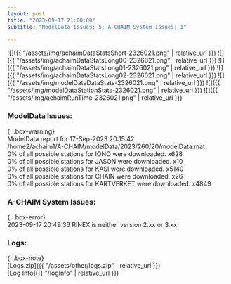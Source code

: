 ```yaml
---
layout: post
title: "2023-09-17 21:00:00"
subtitle: "ModelData Issues: 5; A-CHAIM System Issues: 1"

---
```


![]({{ "/assets/img/achaimDataStatsShort-2326021.png" | relative_url }})
![]({{ "/assets/img/achaimDataStatsLong00-2326021.png" | relative_url }})
![]({{ "/assets/img/achaimDataStatsLong01-2326021.png" | relative_url }})
![]({{ "/assets/img/achaimDataStatsLong02-2326021.png" | relative_url }})
![]({{ "/assets/img/modelDataDataStats-2326021.png" | relative_url }})
![]({{ "/assets/img/modelDataStationStats-2326021.png" | relative_url }})
![]({{ "/assets/img/achaimRunTime-2326021.png" | relative_url }})


### ModelData Issues:  
  
{: .box-warning}  
 ModelData report for 17-Sep-2023 20:15:42   
 /home2/achaim1/A-CHAIM/modelData/2023/260/20/modelData.mat   
 0% of all possible stations for IONO were downloaded. x628   
 0% of all possible stations for JASON were downloaded. x10   
 0% of all possible stations for KASI were downloaded. x5140   
 0% of all possible stations for CHAIN were downloaded. x26   
 0% of all possible stations for KARTVERKET were downloaded. x4849   
  
### A-CHAIM System Issues:  
  
{: .box-error}  
2023-09-17 20:49:36 RINEX is neither version 2.xx or 3.xx  

### Logs:  
  
{: .box-note}  
[Logs.zip]({{ "/assets/other/logs.zip" | relative_url }})  
[Log Info]({{ "/logInfo" | relative_url }})  
